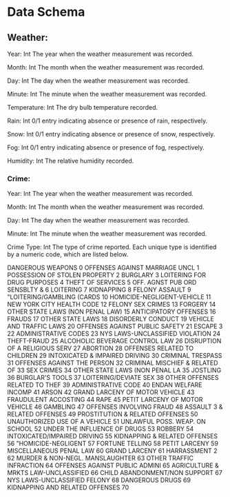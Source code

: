 # Data Schema

## Weather:

Year: Int
The year when the weather measurement was recorded.

Month: Int
The month when the weather measurement was recorded.

Day: Int
The day when the weather measurement was recorded.

Minute: Int
The minute when the weather measurement was recorded.

Temperature: Int
The dry bulb temperature recorded.

Rain: Int 
0/1 entry indicating absence or presence of rain, respectively.

Snow: Int
0/1 entry indicating absence or presence of snow, respectively.

Fog: Int
0/1 entry indicating absence or presence of fog, respectively.

Humidity: Int
The relative humidity recorded.

### Crime:

Year: Int
The year when the weather measurement was recorded.

Month: Int
The month when the weather measurement was recorded.

Day: Int
The day when the weather measurement was recorded.

Minute: Int
The minute when the weather measurement was recorded.

Crime Type: Int 
The type of crime reported. Each unique type is identified by a numeric code, which are listed below.

DANGEROUS WEAPONS                           0
OFFENSES AGAINST MARRIAGE UNCL	            1
POSSESSION OF STOLEN PROPERTY	              2
BURGLARY	                                3
LOITERING FOR DRUG PURPOSES	                4
THEFT OF SERVICES	                        5
OFF. AGNST PUB ORD SENSBLTY &	            6
LOITERING	                                7
KIDNAPPING	                                8
FELONY ASSAULT	                            9
"LOITERING/GAMBLING (CARDS	                10
HOMICIDE-NEGLIGENT-VEHICLE	                11
NEW YORK CITY HEALTH CODE	                12
FELONY SEX CRIMES	                        13
FORGERY	                                    14
OTHER STATE LAWS (NON PENAL LAW)	        15
ANTICIPATORY OFFENSES	                    16
FRAUDS	                                    17
OTHER STATE LAWS	                        18
DISORDERLY CONDUCT	                        19
VEHICLE AND TRAFFIC LAWS	                20
OFFENSES AGAINST PUBLIC SAFETY	            21
ESCAPE 3	                                22
ADMINISTRATIVE CODES	                    23
NYS LAWS-UNCLASSIFIED VIOLATION	            24
THEFT-FRAUD	                                25
ALCOHOLIC BEVERAGE CONTROL LAW	            26
DISRUPTION OF A RELIGIOUS SERV	            27
ABORTION	                                28
OFFENSES RELATED TO CHILDREN	            29
INTOXICATED & IMPAIRED DRIVING	            30
CRIMINAL TRESPASS	                        31
OFFENSES AGAINST THE PERSON	                32
CRIMINAL MISCHIEF & RELATED OF	            33
SEX CRIMES	                                34
OTHER STATE LAWS (NON PENAL LA	            35
JOSTLING	                                36
BURGLAR'S TOOLS	                            37
LOITERING/DEVIATE SEX	                    38
OTHER OFFENSES RELATED TO THEF	            39
ADMINISTRATIVE CODE	                        40
ENDAN WELFARE INCOMP	                    41
ARSON	                                    42
GRAND LARCENY OF MOTOR VEHICLE	            43
FRAUDULENT ACCOSTING	                    44
RAPE	                                    45
PETIT LARCENY OF MOTOR VEHICLE	            46
GAMBLING	                                47
OFFENSES INVOLVING FRAUD	                48
ASSAULT 3 & RELATED OFFENSES	            49
PROSTITUTION & RELATED OFFENSES	            50
UNAUTHORIZED USE OF A VEHICLE	            51
UNLAWFUL POSS. WEAP. ON SCHOOL	            52
UNDER THE INFLUENCE OF DRUGS	            53
ROBBERY	                                    54
INTOXICATED/IMPAIRED DRIVING	            55
KIDNAPPING & RELATED OFFENSES	            56
"HOMICIDE-NEGLIGENT	                        57
FORTUNE TELLING	                            58
PETIT LARCENY	                            59
MISCELLANEOUS PENAL LAW	                    60
GRAND LARCENY	                            61
HARRASSMENT 2	                            62
MURDER & NON-NEGL. MANSLAUGHTER	            63
OTHER TRAFFIC INFRACTION	                64
OFFENSES AGAINST PUBLIC ADMINI	            65
AGRICULTURE & MRKTS LAW-UNCLASSIFIED	    66
CHILD ABANDONMENT/NON SUPPORT	            67
NYS LAWS-UNCLASSIFIED FELONY	            68
DANGEROUS DRUGS	                            69
KIDNAPPING AND RELATED OFFENSES	            70
